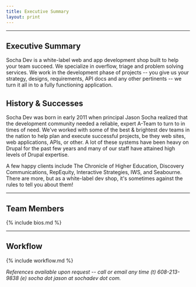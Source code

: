 ```yaml
---
title: Executive Summary
layout: print
---
```


* * *

## Executive Summary

Socha Dev is a white-label web and app development shop built to help your team
succeed. We specialize in overflow, triage and problem solving services. We work
in the development phase of projects \-- you give us your strategy, designs,
requirements, API docs and any other pertinents \-- we turn it all in to a fully
functioning application.

## History & Successes

Socha Dev was born in early 2011 when principal Jason Socha realized that the
development community needed a reliable, expert A-Team to turn to in times of
need. We\'ve worked with some of the best & brightest dev teams in the nation to
help plan and execute successful projects, be they web sites, web applications,
APIs, or other. A lot of these systems have been heavy on Drupal for the past
few years and many of our staff have attained high levels of Drupal expertise.

A few happy clients include The Chronicle of Higher Education, Discovery
Communications, RepEquity, Interactive Strategies, IWS, and Seabourne. There
are more, but as a white-label dev shop, it\'s sometimes against the rules to
tell you about them!

* * *

## Team Members

{% include bios.md %}

* * *

## Workflow

{% include workflow.md %}

_References available upon request \-- call or email any time (t) 608-213-9838 (e) socha dot jason at sochadev dot com._

